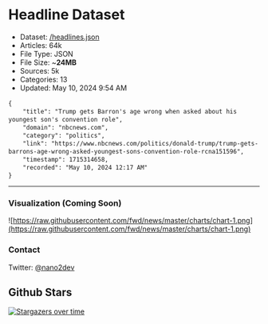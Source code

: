 # Headline Dataset

- Dataset: [/headlines.json](https://raw.githubusercontent.com/fwd/news/master/headlines.json) 
- Articles: 64k
- File Type: JSON
- File Size: ~**24MB**
- Sources: 5k
- Categories: 13
- Updated: May 10, 2024 9:54 AM

```
{
    "title": "Trump gets Barron's age wrong when asked about his youngest son's convention role",
    "domain": "nbcnews.com",
    "category": "politics",
    "link": "https://www.nbcnews.com/politics/donald-trump/trump-gets-barrons-age-wrong-asked-youngest-sons-convention-role-rcna151596",
    "timestamp": 1715314658,
    "recorded": "May 10, 2024 12:17 AM"
}
```

---

### Visualization (Coming Soon)

![https://raw.githubusercontent.com/fwd/news/master/charts/chart-1.png](https://raw.githubusercontent.com/fwd/news/master/charts/chart-1.png)

### Contact 

Twitter: [@nano2dev](https://twitter.com/nano2dev)

## Github Stars

[![Stargazers over time](https://starchart.cc/fwd/news.svg)](https://starchart.cc/fwd/news)
